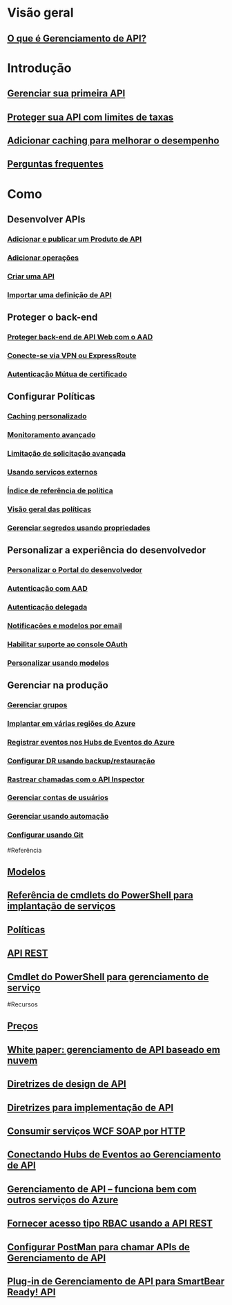 # Visão geral
## [O que é Gerenciamento de API?](api-management-key-concepts.md)
# Introdução
## [Gerenciar sua primeira API](api-management-get-started.md)
## [Proteger sua API com limites de taxas](api-management-howto-product-with-rules.md)
## [Adicionar caching para melhorar o desempenho](api-management-howto-cache.md)
## [Perguntas frequentes](api-management-faq.md)
# Como
## Desenvolver APIs
### [Adicionar e publicar um Produto de API](api-management-howto-add-products.md)
### [Adicionar operações](api-management-howto-add-operations.md)
### [Criar uma API](api-management-howto-create-apis.md)
### [Importar uma definição de API](api-management-howto-import-api.md)
## Proteger o back-end
### [Proteger back-end de API Web com o AAD](api-management-howto-protect-backend-with-aad.md)
### [Conecte-se via VPN ou ExpressRoute](api-management-howto-setup-vpn.md)
### [Autenticação Mútua de certificado](api-management-howto-mutual-certificates.md)
## Configurar Políticas
### [Caching personalizado](api-management-sample-cache-by-key.md)
### [Monitoramento avançado](api-management-log-to-eventhub-sample.md)
### [Limitação de solicitação avançada](api-management-sample-flexible-throttling.md)
### [Usando serviços externos](api-management-sample-send-request.md)
### [Índice de referência de política](api-management-policy-reference.md)
### [Visão geral das políticas](api-management-howto-policies.md)
### [Gerenciar segredos usando propriedades](api-management-howto-properties.md)
## Personalizar a experiência do desenvolvedor
### [Personalizar o Portal do desenvolvedor](api-management-customize-portal.md)
### [Autenticação com AAD](api-management-howto-aad.md)
### [Autenticação delegada](api-management-howto-setup-delegation.md)
### [Notificações e modelos por email](api-management-howto-configure-notifications.md)
### [Habilitar suporte ao console OAuth](api-management-howto-oauth2.md)
### [Personalizar usando modelos](api-management-developer-portal-templates.md)
## Gerenciar na produção
### [Gerenciar grupos](api-management-howto-create-groups.md)
### [Implantar em várias regiões do Azure](api-management-howto-deploy-multi-region.md)
### [Registrar eventos nos Hubs de Eventos do Azure](api-management-howto-log-event-hubs.md)
### [Configurar DR usando backup/restauração](api-management-howto-disaster-recovery-backup-restore.md)
### [Rastrear chamadas com o API Inspector](api-management-howto-api-inspector.md)
### [Gerenciar contas de usuários](api-management-howto-create-or-invite-developers.md)
### [Gerenciar usando automação](automation-manage-api-management.md)
### [Configurar usando Git](api-management-configuration-repository-git.md)
#Referência
## [Modelos](https://msdn.microsoft.com/en-us/library/azure/mt697540)
## [Referência de cmdlets do PowerShell para implantação de serviços](https://msdn.microsoft.com/en-us/library/azure/mt619282)
## [Políticas](https://msdn.microsoft.com/en-us/library/azure/dn894081)
## [API REST](https://msdn.microsoft.com/en-us/library/azure/dn776326)
## [Cmdlet do PowerShell para gerenciamento de serviço](https://msdn.microsoft.com/en-us/library/azure/mt613507)
#Recursos
## [Preços](https://azure.microsoft.com/pricing/details/api-management/)
## [White paper: gerenciamento de API baseado em nuvem](http://j.mp/ms-apim-whitepaper)
## [Diretrizes de design de API](../best-practices-api-design.md?toc=%2fazure%2fapi-management%2ftoc.json)
## [Diretrizes para implementação de API](../best-practices-api-implementation.md?toc=%2fazure%2fapi-management%2ftoc.json)
## [Consumir serviços WCF SOAP por HTTP](http://mostlydotnetdev.blogspot.nl/2015/03/azure-api-management-apim-consuming.html)
## [Conectando Hubs de Eventos ao Gerenciamento de API](http://weblogs.asp.net/cschittko/connecting-eventhubs-to-api-management)
## [Gerenciamento de API – funciona bem com outros serviços do Azure](http://weblogs.asp.net/cschittko/api-management-plays-well-with-other-azure-services)
## [Fornecer acesso tipo RBAC usando a API REST](http://blogs.msdn.com/b/katriend/archive/2015/12/21/using-the-azure-api-management-rest-api-as-workaround-to-rbac-functionality.aspx)
## [Configurar PostMan para chamar APIs de Gerenciamento de API](http://www.bizbert.com/bizbert/2015/07/08/Setting+Up+PostMan+To+Call+The+Azure+Management+APIs.aspx)
## [Plug-in de Gerenciamento de API para SmartBear Ready! API](http://smartbear.com/plugins/microsoft-azure-api-management-plugin/)



<!--HONumber=Nov16_HO2-->


